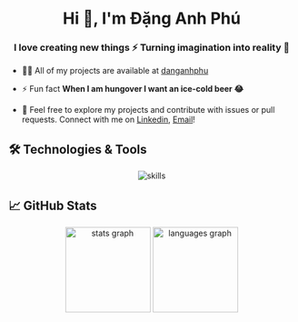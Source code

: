 <h1 align="center">Hi 👋, I'm Đặng Anh Phú</h1>
<h3 align="center">I love creating new things ⚡ Turning imagination into reality 🚀</h3>

-   👨‍💻 All of my projects are available at [danganhphu](https://github.com/danganhphu?tab=repositories)

-   ⚡ Fun fact **When I am hungover I want an ice-cold beer 😂**

-   💌 Feel free to explore my projects and contribute with issues or pull requests. Connect with me on [Linkedin](https://www.linkedin.com/in/danganhphu/), [Email](daphu.dev@gmail.com)!

## 🛠️ Technologies & Tools

<div align="center">
  <img loading="lazy" src="https://skillicons.dev/icons?i=dotnet,cs,react,ts,docker,linux,githubactions,azure,postgres,mysql,postman,yarn,powershell,rabbitmq,redis,sass" alt="skills"  />
</div>

## 📈 GitHub Stats

<div align="center">
  <img loading="lazy" src="https://github-readme-stats-beige-alpha.vercel.app/api?username=danganhphu&show_icons=true&theme=catppuccin_latte" height="150" alt="stats graph"  />
  <img loading="lazy" src="https://github-readme-stats-beige-alpha.vercel.app/api/top-langs?username=danganhphu&layout=compact&card_width=320&langs_count=6&theme=catppuccin_latte" height="150" alt="languages graph"  />
</div>
